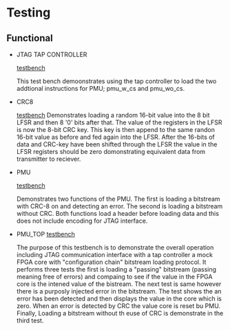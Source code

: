 # Testing
## Functional

- JTAG TAP CONTROLLER

    [testbench](https://github.com/lnis-uofu/FPGA_Secured_Bitstream/blob/v1/testbench/functional_tap_top.v)

    This test bench demoonstrates using the tap controller to load the two addtional instructions for PMU; pmu_w_cs and pmu_wo_cs.
  
 - CRC8

   [testbench](https://github.com/lnis-uofu/FPGA_Secured_Bitstream/blob/v1/testbench/functional_crc8.v)
   Demonstrates loading a random 16-bit value into the 8 bit LFSR and then 8 '0' bits after that. The value of the registers in the LFSR is now the 8-bit CRC key. This key is then append to the same randon 16-bit value as before and fed again into the LFSR. After the 16-bits of data and CRC-key have been shifted through the LFSR the value in the LFSR registers should be zero domonstrating equivalent data from transmitter to reciever.

- PMU

  [testbench](https://github.com/lnis-uofu/FPGA_Secured_Bitstream/blob/v1/testbench/functional_pmu.v)
 
    Demonstrates two functions of the PMU. The first is loading a bitstream with CRC-8 on and detecting an error. The second is loading a bitstream without     CRC. Both functions load a header before loading data and this does not include encoding for JTAG interface. 

- PMU_TOP
  [testbench](https://github.com/lnis-uofu/FPGA_Secured_Bitstream/blob/v1/testbench/functional_pmu_top.v)
  
    The purpose of this testbench is to demonstrate the overall operation including JTAG communication interface with a tap controller a mock FPGA core with "configuration chain" bitstream loading protocol. It performs three tests the first is loading a "passing" bitstream (passing meaning free of errors) and compaing to see if the value in the FPGA core is the intened value of the bistream. The next test is same however there is a purposly injected error in the bitstream. The test shows the an error has been detected and then displays the value in the core which is zero. When an error is detected by CRC the value core is reset bu PMU. Finally, Loading a bitstream without th euse of CRC is demonstrate in the third test. 
